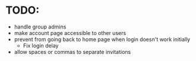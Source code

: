 # TODO:

 - handle group admins
 - make account page accessible to other users
 - prevent from going back to home page when login doesn't work initially
   - Fix login delay
 - allow spaces or commas to separate invitations

